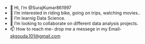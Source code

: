 - 👋 Hi, I’m @SurajKumar861997
- 👀 I’m interested in riding bike, going on trips, watching movies..
- 🌱 I’m learnig Data Science.
- 💞️ I’m looking to collaborate on different data analysis projects.
- 📫 How to reach me- drop me a messege in my Email- skgouda.101@gmail.com

<!---
SurajKumar861997/SurajKumar861997 is a ✨ special ✨ repository because its `README.md` (this file) appears on your GitHub profile.
You can click the Preview link to take a look at your changes.
--->
